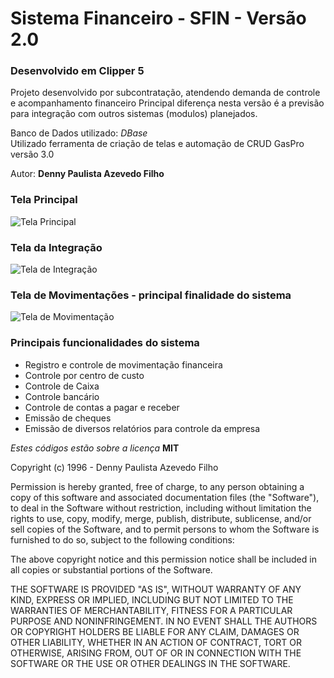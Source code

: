 # Sistema Financeiro - SFIN - Versão 2.0

### Desenvolvido em Clipper 5

Projeto desenvolvido por subcontratação, atendendo demanda de controle e acompanhamento financeiro
Principal diferença nesta versão é a previsão para integração com outros
sistemas (modulos) planejados.

Banco de Dados utilizado: _DBase_  
Utilizado ferramenta de criação de telas e automação de CRUD GasPro versão 3.0

Autor: **Denny Paulista Azevedo Filho**

### Tela Principal

![Tela Principal](https://md.dev.br/img/sisdesk/TelaPriSfin.png)

### Tela da Integração

![Tela de Integração](https://md.dev.br/img/sisdesk/TelaConfiSifin.png)

### Tela de Movimentações - principal finalidade do sistema

![Tela de Movimentação](https://md.dev.br/img/sisdesk/TelaMovimSfin.png)

### Principais funcionalidades do sistema

- Registro e controle de movimentação financeira
- Controle por centro de custo
- Controle de Caixa
- Controle bancário
- Controle de contas a pagar e receber
- Emissão de cheques
- Emissão de diversos relatórios para controle da empresa

_Estes códigos estão sobre a licença_ **MIT**

Copyright (c) 1996 - Denny Paulista Azevedo Filho

Permission is hereby granted, free of charge, to any person obtaining a copy
of this software and associated documentation files (the "Software"), to deal
in the Software without restriction, including without limitation the rights
to use, copy, modify, merge, publish, distribute, sublicense, and/or sell
copies of the Software, and to permit persons to whom the Software is
furnished to do so, subject to the following conditions:

The above copyright notice and this permission notice shall be included in all
copies or substantial portions of the Software.

THE SOFTWARE IS PROVIDED "AS IS", WITHOUT WARRANTY OF ANY KIND, EXPRESS OR
IMPLIED, INCLUDING BUT NOT LIMITED TO THE WARRANTIES OF MERCHANTABILITY,
FITNESS FOR A PARTICULAR PURPOSE AND NONINFRINGEMENT. IN NO EVENT SHALL THE
AUTHORS OR COPYRIGHT HOLDERS BE LIABLE FOR ANY CLAIM, DAMAGES OR OTHER
LIABILITY, WHETHER IN AN ACTION OF CONTRACT, TORT OR OTHERWISE, ARISING FROM,
OUT OF OR IN CONNECTION WITH THE SOFTWARE OR THE USE OR OTHER DEALINGS IN THE
SOFTWARE.
